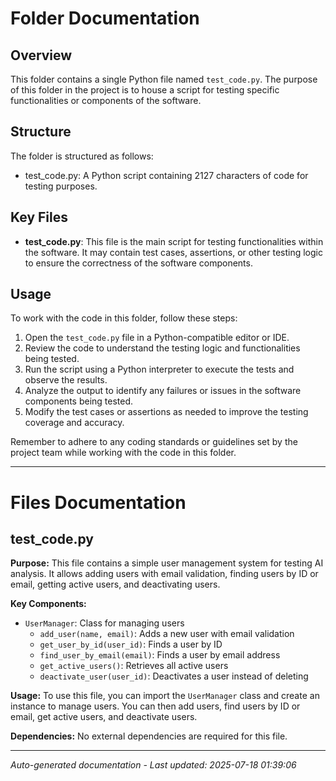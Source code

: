 # Folder Documentation

## Overview
This folder contains a single Python file named `test_code.py`. The purpose of this folder in the project is to house a script for testing specific functionalities or components of the software.

## Structure
The folder is structured as follows:
- test_code.py: A Python script containing 2127 characters of code for testing purposes.

## Key Files
- **test_code.py**: This file is the main script for testing functionalities within the software. It may contain test cases, assertions, or other testing logic to ensure the correctness of the software components.

## Usage
To work with the code in this folder, follow these steps:
1. Open the `test_code.py` file in a Python-compatible editor or IDE.
2. Review the code to understand the testing logic and functionalities being tested.
3. Run the script using a Python interpreter to execute the tests and observe the results.
4. Analyze the output to identify any failures or issues in the software components being tested.
5. Modify the test cases or assertions as needed to improve the testing coverage and accuracy.

Remember to adhere to any coding standards or guidelines set by the project team while working with the code in this folder.

---

# Files Documentation

## test_code.py

**Purpose:** This file contains a simple user management system for testing AI analysis. It allows adding users with email validation, finding users by ID or email, getting active users, and deactivating users.

**Key Components:**
- `UserManager`: Class for managing users
  - `add_user(name, email)`: Adds a new user with email validation
  - `get_user_by_id(user_id)`: Finds a user by ID
  - `find_user_by_email(email)`: Finds a user by email address
  - `get_active_users()`: Retrieves all active users
  - `deactivate_user(user_id)`: Deactivates a user instead of deleting

**Usage:** To use this file, you can import the `UserManager` class and create an instance to manage users. You can then add users, find users by ID or email, get active users, and deactivate users.

**Dependencies:** No external dependencies are required for this file.

---
*Auto-generated documentation - Last updated: 2025-07-18 01:39:06*
